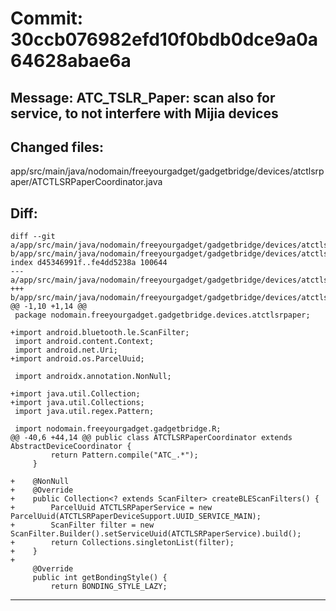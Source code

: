 # Commit: 30ccb076982efd10f0bdb0dce9a0a64628abae6a
## Message: ATC_TSLR_Paper: scan also for service, to not interfere with Mijia devices
## Changed files:
app/src/main/java/nodomain/freeyourgadget/gadgetbridge/devices/atctlsrpaper/ATCTLSRPaperCoordinator.java

## Diff:
```
diff --git a/app/src/main/java/nodomain/freeyourgadget/gadgetbridge/devices/atctlsrpaper/ATCTLSRPaperCoordinator.java b/app/src/main/java/nodomain/freeyourgadget/gadgetbridge/devices/atctlsrpaper/ATCTLSRPaperCoordinator.java
index d45346991f..fe4dd5238a 100644
--- a/app/src/main/java/nodomain/freeyourgadget/gadgetbridge/devices/atctlsrpaper/ATCTLSRPaperCoordinator.java
+++ b/app/src/main/java/nodomain/freeyourgadget/gadgetbridge/devices/atctlsrpaper/ATCTLSRPaperCoordinator.java
@@ -1,10 +1,14 @@
 package nodomain.freeyourgadget.gadgetbridge.devices.atctlsrpaper;
 
+import android.bluetooth.le.ScanFilter;
 import android.content.Context;
 import android.net.Uri;
+import android.os.ParcelUuid;
 
 import androidx.annotation.NonNull;
 
+import java.util.Collection;
+import java.util.Collections;
 import java.util.regex.Pattern;
 
 import nodomain.freeyourgadget.gadgetbridge.R;
@@ -40,6 +44,14 @@ public class ATCTLSRPaperCoordinator extends AbstractDeviceCoordinator {
         return Pattern.compile("ATC_.*");
     }
 
+    @NonNull
+    @Override
+    public Collection<? extends ScanFilter> createBLEScanFilters() {
+        ParcelUuid ATCTLSRPaperService = new ParcelUuid(ATCTLSRPaperDeviceSupport.UUID_SERVICE_MAIN);
+        ScanFilter filter = new ScanFilter.Builder().setServiceUuid(ATCTLSRPaperService).build();
+        return Collections.singletonList(filter);
+    }
+
     @Override
     public int getBondingStyle() {
         return BONDING_STYLE_LAZY;
```
-----------------------------------
